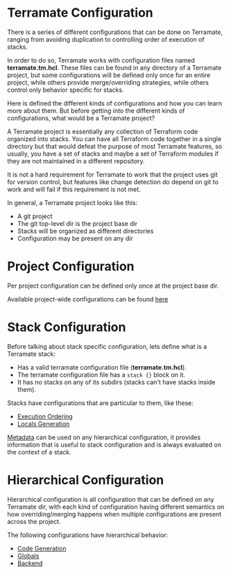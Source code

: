 # Terramate Configuration

There is a series of different configurations that can be done
on Terramate, ranging from avoiding duplication to controlling
order of execution of stacks.

In order to do so, Terramate works with configuration files named
**terramate.tm.hcl**. These files can be found in any directory
of a Terramate project, but some configurations will be defined
only once for an entire project, while others provide merge/overriding
strategies, while others control only behavior specific for
stacks.

Here is defined the different kinds of configurations and
how you can learn more about them. But before getting into the different
kinds of configurations, what would be a Terramate project?

A Terramate project is essentially any collection of Terraform code
organized into stacks. You can have all Terraform code together in a single
directory but that would defeat the purpose of most Terramate features, so
usually, you have a set of stacks and maybe a set of Terraform modules if they
are not maintained in a different repository.

It is not a hard requirement for Terramate to work that the project uses git 
for version control, but features like change detection do depend on git to
work and will fail if this requirement is not met.

In general, a Terramate project looks like this:

* A git project
* The git top-level dir is the project base dir
* Stacks will be organized as different directories
* Configuration may be present on any dir

# Project Configuration

Per project configuration can be defined only once at the project base dir.

Available project-wide configurations can be found [here](project-config.md)

# Stack Configuration

Before talking about stack specific configuration, lets define what is a
Terramate stack:

* Has a valid terramate configuration file (**terramate.tm.hcl**).
* The terramate configuration file has a `stack {}` block on it.
* It has no stacks on any of its subdirs (stacks can't have stacks inside them).

Stacks have configurations that are particular to them, like these:

* [Execution Ordering](execution-order.md)
* [Locals Generation](locals-generation.md)

[Metadata](metadata.md) can be used on any hierarchical configuration,
it provides information that is useful to stack configuration and is
always evaluated on the context of a stack.

# Hierarchical Configuration

Hierarchical configuration is all configuration that can be defined on
any Terramate dir, with each kind of configuration having different semantics
on how overriding/merging happens when multiple configurations are
present across the project.

The following configurations have hierarchical behavior:

* [Code Generation](code-generation-config.md)
* [Globals](globals.md)
* [Backend](backend-config.md)
